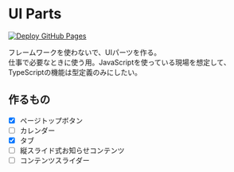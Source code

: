 # UI Parts
[![Deploy GitHub Pages](https://github.com/windchime-yk/ui-parts/workflows/Deploy%20GitHub%20Pages/badge.svg)](https://github.com/windchime-yk/ui-parts/actions)

フレームワークを使わないで、UIパーツを作る。  
仕事で必要なときに使う用。JavaScriptを使っている現場を想定して、TypeScriptの機能は型定義のみにしたい。

## 作るもの
- [x] ページトップボタン
- [ ] カレンダー
- [x] タブ
- [ ] 縦スライド式お知らせコンテンツ
- [ ] コンテンツスライダー

